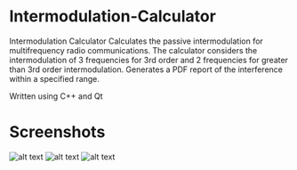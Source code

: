 # Intermodulation-Calculator

Intermodulation Calculator
Calculates the passive intermodulation for multifrequency radio communications. The calculator considers the intermodulation of 3 frequencies for 3rd order and 2 frequencies for greater than 3rd order intermodulation. Generates a PDF report of the interference within  a specified range.

Written using C++ and Qt

# Screenshots
![alt text](https://i.imgur.com/LeNSkdO.png)
![alt text](https://i.imgur.com/qBEwftp.png)
![alt text](https://i.imgur.com/WiWqHsR.png)
